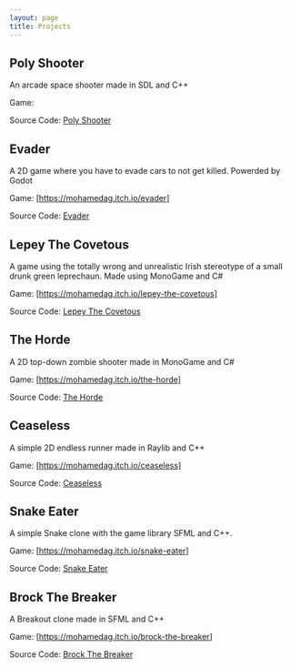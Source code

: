 ```yaml
---
layout: page
title: Projects
---
```


## Poly Shooter
An arcade space shooter made in SDL and C++

Game: 

Source Code: [Poly Shooter](http://github.com/MohamedAG2002/Poly-Shooter)

## Evader
A 2D game where you have to evade cars to not get killed. Powerded by Godot

Game: [https://mohamedag.itch.io/evader]

Source Code: [Evader](http://github.com/MohamedAG2002/Evader)

## Lepey The Covetous
A game using the totally wrong and unrealistic Irish stereotype of a small drunk green leprechaun. 
Made using MonoGame and C#

Game: [https://mohamedag.itch.io/lepey-the-covetous]

Source Code: [Lepey The Covetous](http://github.com/MohamedAG2002/Lepey-The-Covetous)

## The Horde 
A 2D top-down zombie shooter made in MonoGame and C#

Game: [https://mohamedag.itch.io/the-horde]

Source Code: [The Horde](http://github.com/MohamedAG2002/The-Horde)

## Ceaseless
A simple 2D endless runner made in Raylib and C++

Game: [https://mohamedag.itch.io/ceaseless]

Source Code: [Ceaseless](http://github.com/MohamedAG2002/Ceaseless)

## Snake Eater
A simple Snake clone with the game library SFML and C++.

Game: [https://mohamedag.itch.io/snake-eater]

Source Code: [Snake Eater](http://github.com/MohamedAG2002/Snake-Eater)

## Brock The Breaker
A Breakout clone made in SFML and C++

Game: [https://mohamedag.itch.io/brock-the-breaker]

Source Code: [Brock The Breaker](http://github.com/MohamedAG2002/Brock-The-Breaker)
